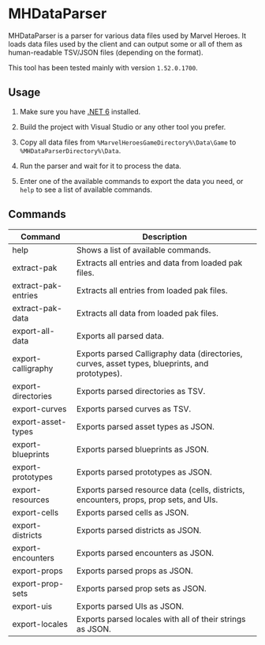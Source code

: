 # MHDataParser

MHDataParser is a parser for various data files used by Marvel Heroes. It loads data files used by the client and can output some or all of them as human-readable TSV/JSON files (depending on the format).

This tool has been tested mainly with version `1.52.0.1700`.

## Usage

1. Make sure you have [.NET 6](https://dotnet.microsoft.com/en-us/download/dotnet/6.0) installed.

2. Build the project with Visual Studio or any other tool you prefer.

3. Copy all data files from `%MarvelHeroesGameDirectory%\Data\Game` to `%MHDataParserDirectory%\Data`.

4. Run the parser and wait for it to process the data.

5. Enter one of the available commands to export the data you need, or `help` to see a list of available commands.

## Commands

| Command             | Description                                                                                     |
| ------------------- | ----------------------------------------------------------------------------------------------- |
| help                | Shows a list of available commands.                                                             |
| extract-pak         | Extracts all entries and data from loaded pak files.                                            |
| extract-pak-entries | Extracts all entries from loaded pak files.                                                     |
| extract-pak-data    | Extracts all data from loaded pak files.                                                        |
| export-all-data     | Exports all parsed data.                                                                        |
| export-calligraphy  | Exports parsed Calligraphy data (directories, curves, asset types, blueprints, and prototypes). |
| export-directories  | Exports parsed directories as TSV.                                                              |
| export-curves       | Exports parsed curves as TSV.                                                                   |
| export-asset-types  | Exports parsed asset types as JSON.                                                             |
| export-blueprints   | Exports parsed blueprints as JSON.                                                              |
| export-prototypes   | Exports parsed prototypes as JSON.                                                              |
| export-resources    | Exports parsed resource data (cells, districts, encounters, props, prop sets, and UIs.          |
| export-cells        | Exports parsed cells as JSON.                                                                   |
| export-districts    | Exports parsed districts as JSON.                                                               |
| export-encounters   | Exports parsed encounters as JSON.                                                              |
| export-props        | Exports parsed props as JSON.                                                                   |
| export-prop-sets    | Exports parsed prop sets as JSON.                                                               |
| export-uis          | Exports parsed UIs as JSON.                                                                     |
| export-locales      | Exports parsed locales with all of their strings as JSON.                                       |
